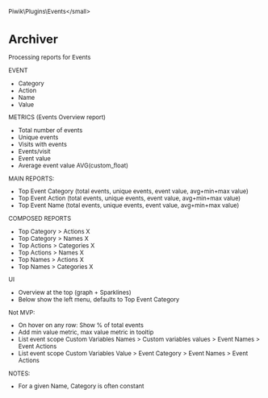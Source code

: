 <small>Piwik\Plugins\Events\</small>

Archiver
========

Processing reports for Events

EVENT
   - Category
   - Action
   - Name
   - Value

   METRICS (Events Overview report)
   - Total number of events
   - Unique events
   - Visits with events
   - Events/visit
   - Event value
   - Average event value AVG(custom_float)

   MAIN REPORTS:
   - Top Event Category (total events, unique events, event value, avg+min+max value)
   - Top Event Action   (total events, unique events, event value, avg+min+max value)
   - Top Event Name     (total events, unique events, event value, avg+min+max value)

   COMPOSED REPORTS
   - Top Category > Actions     X
   - Top Category > Names       X
   - Top Actions  > Categories  X
   - Top Actions  > Names       X
   - Top Names    > Actions     X
   - Top Names    > Categories  X

   UI
   - Overview at the top (graph + Sparklines)
   - Below show the left menu, defaults to Top Event Category

   Not MVP:
   - On hover on any row: Show % of total events
   - Add min value metric, max value metric in tooltip
   - List event scope Custom Variables Names > Custom variables values > Event Names > Event Actions
   - List event scope Custom Variables Value > Event Category > Event Names > Event Actions

   NOTES:
   - For a given Name, Category is often constant
